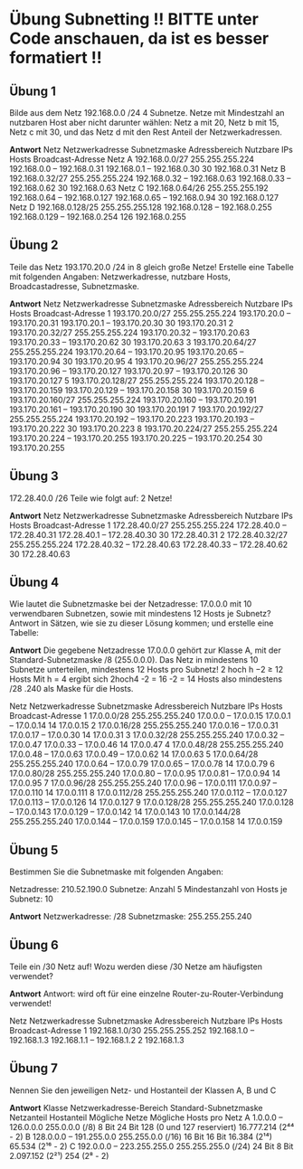 # Übung Subnetting !! BITTE unter Code anschauen, da ist es besser formatiert !!

## Übung 1

Bilde aus dem Netz 192.168.0.0 /24 4 Subnetze. Netze mit Mindestzahl an nutzbaren Host aber nicht darunter wählen: Netz a mit 20, Netz b mit 15, Netz c mit 30, und das Netz d mit den Rest Anteil der Netzwerkadressen.

**Antwort**
Netz	    Netzwerkadresse	    Subnetzmaske	    Adressbereich	                Nutzbare IPs 	                Hosts    Broadcast-Adresse
Netz A	    192.168.0.0/27	    255.255.255.224	    192.168.0.0 – 192.168.0.31	    192.168.0.1 –   192.168.0.30	30       192.168.0.31
Netz B	    192.168.0.32/27	    255.255.255.224	    192.168.0.32 – 192.168.0.63	    192.168.0.33 –  192.168.0.62	30       192.168.0.63
Netz C	    192.168.0.64/26	    255.255.255.192	    192.168.0.64 – 192.168.0.127 	192.168.0.65 –  192.168.0.94	30       192.168.0.127
Netz D	    192.168.0.128/25	255.255.255.128	    192.168.0.128 – 192.168.0.255	192.168.0.129 – 192.168.0.254	126      192.168.0.255



## Übung 2

Teile das Netz 193.170.20.0 /24 in 8 gleich große Netze! Erstelle eine Tabelle mit folgenden Angaben:
Netzwerkadresse,               nutzbare Hosts,                    Broadcastadresse,              Subnetzmaske.

**Antwort**
Netz	  Netzwerkadresse	  Subnetzmaske	    Adressbereich	                    Nutzbare IPs	                Hosts  Broadcast-Adresse
1	      193.170.20.0/27	  255.255.255.224	193.170.20.0 – 193.170.20.31	    193.170.20.1 – 193.170.20.30	 30    193.170.20.31
2	      193.170.20.32/27	  255.255.255.224	193.170.20.32 – 193.170.20.63	    193.170.20.33 – 193.170.20.62    30    193.170.20.63
3	      193.170.20.64/27	  255.255.255.224	193.170.20.64 – 193.170.20.95	    193.170.20.65 – 193.170.20.94    30    193.170.20.95
4	      193.170.20.96/27	  255.255.255.224	193.170.20.96 – 193.170.20.127	    193.170.20.97 – 193.170.20.126	 30    193.170.20.127
5	      193.170.20.128/27	  255.255.255.224	193.170.20.128 – 193.170.20.159	    193.170.20.129 – 193.170.20.158	 30    193.170.20.159
6	      193.170.20.160/27	  255.255.255.224	193.170.20.160 – 193.170.20.191	    193.170.20.161 – 193.170.20.190	 30    193.170.20.191
7	      193.170.20.192/27	  255.255.255.224	193.170.20.192 – 193.170.20.223	    193.170.20.193 – 193.170.20.222	 30    193.170.20.223
8	      193.170.20.224/27	  255.255.255.224	193.170.20.224 – 193.170.20.255	    193.170.20.225 – 193.170.20.254	 30    193.170.20.255



## Übung 3

172.28.40.0 /26 Teile wie folgt auf: 2 Netze!

**Antwort**
Netz	Netzwerkadresse	    Subnetzmaske	    Adressbereich	                Nutzbare IPs	            Hosts	    Broadcast-Adresse
1	    172.28.40.0/27	    255.255.255.224	    172.28.40.0 – 172.28.40.31	    172.28.40.1 – 172.28.40.30	  30	    172.28.40.31
2	    172.28.40.32/27	    255.255.255.224	    172.28.40.32 – 172.28.40.63	    172.28.40.33 – 172.28.40.62	  30	    172.28.40.63



## Übung 4

Wie lautet die Subnetzmaske bei der Netzadresse: 17.0.0.0 mit 10 verwendbaren Subnetzen, sowie mit mindestens 12 Hosts je Subnetz?
Antwort in Sätzen, wie sie zu dieser Lösung kommen; und erstelle eine Tabelle:

**Antwort**
Die gegebene Netzadresse 17.0.0.0 gehört zur Klasse A, mit der Standard-Subnetzmaske /8 (255.0.0.0).
Das Netz in mindestens 10 Subnetze unterteilen, mindestens 12 Hosts pro Subnetz!
2 hoch h −2 ≥ 12 Hosts
Mit h = 4 ergibt sich 2hoch4 -2 = 16 -2 = 14 Hosts
also mindestens /28 .240 als Maske für die Hosts.

Netz	Netzwerkadresse	    Subnetzmaske	    Adressbereich	            Nutzbare IPs	        Hosts	    Broadcast-Adresse
1	    17.0.0.0/28	        255.255.255.240	    17.0.0.0 – 17.0.0.15	    17.0.0.1 – 17.0.0.14	 14	        17.0.0.15
2	    17.0.0.16/28	    255.255.255.240	    17.0.0.16 – 17.0.0.31	    17.0.0.17 – 17.0.0.30	 14	        17.0.0.31
3	    17.0.0.32/28	    255.255.255.240	    17.0.0.32 – 17.0.0.47	    17.0.0.33 – 17.0.0.46	 14	        17.0.0.47
4	    17.0.0.48/28	    255.255.255.240	    17.0.0.48 – 17.0.0.63	    17.0.0.49 – 17.0.0.62	 14	        17.0.0.63
5	    17.0.0.64/28	    255.255.255.240	    17.0.0.64 – 17.0.0.79	    17.0.0.65 – 17.0.0.78	 14	        17.0.0.79
6	    17.0.0.80/28	    255.255.255.240	    17.0.0.80 – 17.0.0.95	    17.0.0.81 – 17.0.0.94	 14	        17.0.0.95
7	    17.0.0.96/28	    255.255.255.240	    17.0.0.96 – 17.0.0.111	    17.0.0.97 – 17.0.0.110	 14	        17.0.0.111
8	    17.0.0.112/28	    255.255.255.240	    17.0.0.112 – 17.0.0.127	    17.0.0.113 – 17.0.0.126	 14	        17.0.0.127
9	    17.0.0.128/28	    255.255.255.240	    17.0.0.128 – 17.0.0.143	    17.0.0.129 – 17.0.0.142	 14	        17.0.0.143
10	    17.0.0.144/28	    255.255.255.240	    17.0.0.144 – 17.0.0.159	    17.0.0.145 – 17.0.0.158	 14	        17.0.0.159



## Übung 5

Bestimmen Sie die Subnetmaske mit folgenden Angaben:

Netzadresse: 210.52.190.0
Subnetze: Anzahl 5
Mindestanzahl von Hosts je Subnetz: 10

**Antwort**
Netzwerkadresse: /28
Subnetzmaske: 255.255.255.240



## Übung 6

Teile  ein /30 Netz auf!    Wozu werden diese /30 Netze am häufigsten verwendet?
 

**Antwort**
Antwort: wird oft für eine einzelne Router-zu-Router-Verbindung verwendet! 

Netz	Netzwerkadresse	    Subnetzmaske	    Adressbereich	            Nutzbare IPs	            Hosts   Broadcast-Adresse
1	    192.168.1.0/30	    255.255.255.252	    192.168.1.0 – 192.168.1.3	192.168.1.1 – 192.168.1.2	2       192.168.1.3



## Übung 7

Nennen Sie den jeweiligen Netz- und Hostanteil der Klassen A, B und C

**Antwort**
Klasse	Netzwerkadresse-Bereich	    Standard-Subnetzmaske	Netzanteil	Hostanteil	Mögliche Netze	            Mögliche Hosts pro Netz
A	    1.0.0.0 – 126.0.0.0	        255.0.0.0 (/8)	        8 Bit	    24 Bit	    128 (0 und 127 reserviert)	16.777.214 (2⁴⁴ - 2)
B	    128.0.0.0 – 191.255.0.0	    255.255.0.0 (/16)	    16 Bit	    16 Bit	    16.384 (2¹⁴)	            65.534 (2¹⁶ - 2)
C	    192.0.0.0 – 223.255.255.0	255.255.255.0 (/24)	    24 Bit	    8 Bit	    2.097.152 (2²¹)	            254 (2⁸ - 2)
